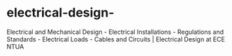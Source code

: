 # electrical-design-
Electrical and Mechanical Design - Electrical Installations - Regulations and Standards - Electrical Loads - Cables and Circuits | Electrical Design at ECE NTUA

